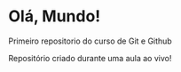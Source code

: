 # Olá, Mundo!
Primeiro repositorio do curso de Git e Github

Repositório criado durante uma aula ao vivo!

